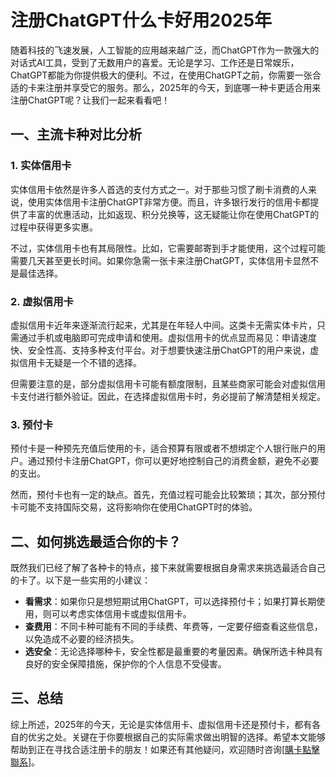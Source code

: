 # 注册ChatGPT什么卡好用2025年

随着科技的飞速发展，人工智能的应用越来越广泛，而ChatGPT作为一款强大的对话式AI工具，受到了无数用户的喜爱。无论是学习、工作还是日常娱乐，ChatGPT都能为你提供极大的便利。不过，在使用ChatGPT之前，你需要一张合适的卡来注册并享受它的服务。那么，2025年的今天，到底哪一种卡更适合用来注册ChatGPT呢？让我们一起来看看吧！

## 一、主流卡种对比分析

### 1. 实体信用卡
实体信用卡依然是许多人首选的支付方式之一。对于那些习惯了刷卡消费的人来说，使用实体信用卡注册ChatGPT非常方便。而且，许多银行发行的信用卡都提供了丰富的优惠活动，比如返现、积分兑换等，这无疑能让你在使用ChatGPT的过程中获得更多实惠。

不过，实体信用卡也有其局限性。比如，它需要邮寄到手才能使用，这个过程可能需要几天甚至更长时间。如果你急需一张卡来注册ChatGPT，实体信用卡显然不是最佳选择。

### 2. 虚拟信用卡
虚拟信用卡近年来逐渐流行起来，尤其是在年轻人中间。这类卡无需实体卡片，只需通过手机或电脑即可完成申请和使用。虚拟信用卡的优点显而易见：申请速度快、安全性高、支持多种支付平台。对于想要快速注册ChatGPT的用户来说，虚拟信用卡无疑是一个不错的选择。

但需要注意的是，部分虚拟信用卡可能有额度限制，且某些商家可能会对虚拟信用卡支付进行额外验证。因此，在选择虚拟信用卡时，务必提前了解清楚相关规定。

### 3. 预付卡
预付卡是一种预先充值后使用的卡，适合预算有限或者不想绑定个人银行账户的用户。通过预付卡注册ChatGPT，你可以更好地控制自己的消费金额，避免不必要的支出。

然而，预付卡也有一定的缺点。首先，充值过程可能会比较繁琐；其次，部分预付卡可能不支持国际交易，这将影响你在使用ChatGPT时的体验。

## 二、如何挑选最适合你的卡？

既然我们已经了解了各种卡的特点，接下来就需要根据自身需求来挑选最适合自己的卡了。以下是一些实用的小建议：

- **看需求**：如果你只是想短期试用ChatGPT，可以选择预付卡；如果打算长期使用，则可以考虑实体信用卡或虚拟信用卡。
- **查费用**：不同卡种可能有不同的手续费、年费等，一定要仔细查看这些信息，以免造成不必要的经济损失。
- **选安全**：无论选择哪种卡，安全性都是最重要的考量因素。确保所选卡种具有良好的安全保障措施，保护你的个人信息不受侵害。

## 三、总结

综上所述，2025年的今天，无论是实体信用卡、虚拟信用卡还是预付卡，都有各自的优劣之处。关键在于你要根据自己的实际需求做出明智的选择。希望本文能够帮助到正在寻找合适注册卡的朋友！如果还有其他疑问，欢迎随时咨询[[購卡點擊聯系](https://t.me/s/esim1088)]。